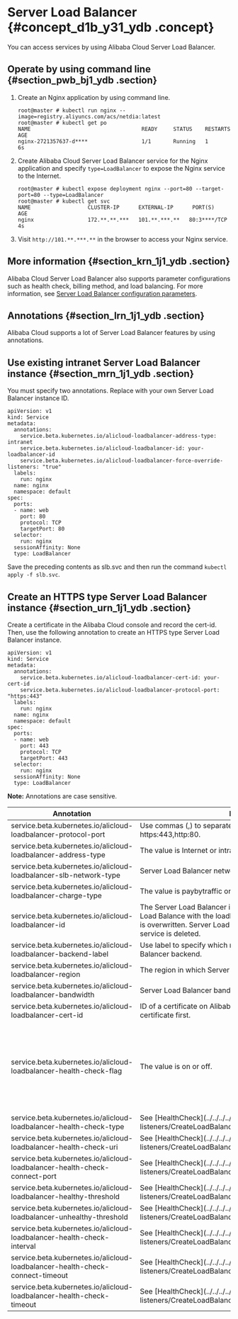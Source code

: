 # Server Load Balancer {#concept_d1b_y31_ydb .concept}

You can access services by using Alibaba Cloud Server Load Balancer.

## Operate by using command line {#section_pwb_bj1_ydb .section}

1.  Create an Nginx application by using command line.

    ``` {#codeblock_zz6_zxm_968}
    root@master # kubectl run nginx --image=registry.aliyuncs.com/acs/netdia:latest
    root@master # kubectl get po 
    NAME                                   READY     STATUS    RESTARTS   AGE
    nginx-2721357637-d****                 1/1       Running   1          6s
    ```

2.  Create Alibaba Cloud Server Load Balancer service for the Nginx application and specify `type=LoadBalancer` to expose the Nginx service to the Internet.

    ``` {#codeblock_zb1_fr9_26w}
    root@master # kubectl expose deployment nginx --port=80 --target-port=80 --type=LoadBalancer
    root@master # kubectl get svc
    NAME                  CLUSTER-IP      EXTERNAL-IP      PORT(S)                        AGE
    nginx                 172.**.**.***   101.**.***.**   80:3****/TCP                   4s
    ```

3.  Visit `http://101.**.***.**` in the browser to access your Nginx service.

## More information {#section_krn_1j1_ydb .section}

Alibaba Cloud Server Load Balancer also supports parameter configurations such as health check, billing method, and load balancing. For more information, see [Server Load Balancer configuration parameters](#table_csn_1j1_ydb).

## Annotations {#section_lrn_1j1_ydb .section}

Alibaba Cloud supports a lot of Server Load Balancer features by using annotations.

## Use existing intranet Server Load Balancer instance {#section_mrn_1j1_ydb .section}

You must specify two annotations. Replace with your own Server Load Balancer instance ID.

``` {#codeblock_5q0_qbe_ix4}
apiVersion: v1
kind: Service
metadata:
  annotations:
    service.beta.kubernetes.io/alicloud-loadbalancer-address-type: intranet
    service.beta.kubernetes.io/alicloud-loadbalancer-id: your-loadbalancer-id
    service.beta.kubernetes.io/alicloud-loadbalancer-force-override-listeners: "true"
  labels:
    run: nginx
  name: nginx
  namespace: default
spec:
  ports:
  - name: web
    port: 80
    protocol: TCP
    targetPort: 80
  selector:
    run: nginx
  sessionAffinity: None
  type: LoadBalancer
```

Save the preceding contents as slb.svc and then run the command `kubectl apply -f slb.svc`.

## Create an HTTPS type Server Load Balancer instance {#section_urn_1j1_ydb .section}

Create a certificate in the Alibaba Cloud console and record the cert-id. Then, use the following annotation to create an HTTPS type Server Load Balancer instance.

```
apiVersion: v1
kind: Service
metadata:
  annotations:
    service.beta.kubernetes.io/alicloud-loadbalancer-cert-id: your-cert-id
    service.beta.kubernetes.io/alicloud-loadbalancer-protocol-port: "https:443"
  labels:
    run: nginx
  name: nginx
  namespace: default
spec:
  ports:
  - name: web
    port: 443
    protocol: TCP
    targetPort: 443
  selector:
    run: nginx
  sessionAffinity: None
  type: LoadBalancer
```

**Note:** Annotations are case sensitive.

|Annotation|Description|Default value|
|----------|-----------|-------------|
|service.beta.kubernetes.io/alicloud-loadbalancer-protocol-port|Use commas \(,\) to separate multiple values. For example, https:443,http:80.|None|
|service.beta.kubernetes.io/alicloud-loadbalancer-address-type|The value is Internet or intranet.|Internet|
|service.beta.kubernetes.io/alicloud-loadbalancer-slb-network-type|Server Load Balancer network type. The value is classic or VPC.|Classic|
|service.beta.kubernetes.io/alicloud-loadbalancer-charge-type|The value is paybytraffic or paybybandwidth.|paybybandwidth|
|service.beta.kubernetes.io/alicloud-loadbalancer-id|The Server Load Balancer instance ID. Specify an existing Server Load Balance with the loadbalancer-id, and the existing listener is overwritten. Server Load Balancer is not deleted when the service is deleted.|None|
|service.beta.kubernetes.io/alicloud-loadbalancer-backend-label|Use label to specify which nodes are mounted to the Server Load Balancer backend.|None|
|service.beta.kubernetes.io/alicloud-loadbalancer-region|The region in which Server Load Balancer resides.|None|
|service.beta.kubernetes.io/alicloud-loadbalancer-bandwidth|Server Load Balancer bandwidth.|50|
|service.beta.kubernetes.io/alicloud-loadbalancer-cert-id|ID of a certificate on Alibaba Cloud. You must have uploaded a certificate first.|“”|
|service.beta.kubernetes.io/alicloud-loadbalancer-health-check-flag|The value is on or off.|The default value is off. No need to modify the TCP parameters because TCP enables health check by default and you cannot configure it.|
|service.beta.kubernetes.io/alicloud-loadbalancer-health-check-type|See [HealthCheck](../../../../reseller.en-US/Developer Guide/TCP listeners/CreateLoadBalancerTCPListener.md#table_u2n_zrk_cz).|None|
|service.beta.kubernetes.io/alicloud-loadbalancer-health-check-uri|See [HealthCheck](../../../../reseller.en-US/Developer Guide/TCP listeners/CreateLoadBalancerTCPListener.md#table_u2n_zrk_cz).|None|
|service.beta.kubernetes.io/alicloud-loadbalancer-health-check-connect-port|See [HealthCheck](../../../../reseller.en-US/Developer Guide/TCP listeners/CreateLoadBalancerTCPListener.md#table_u2n_zrk_cz).|None|
|service.beta.kubernetes.io/alicloud-loadbalancer-healthy-threshold|See [HealthCheck](../../../../reseller.en-US/Developer Guide/TCP listeners/CreateLoadBalancerTCPListener.md#table_u2n_zrk_cz).|None|
|service.beta.kubernetes.io/alicloud-loadbalancer-unhealthy-threshold|See [HealthCheck](../../../../reseller.en-US/Developer Guide/TCP listeners/CreateLoadBalancerTCPListener.md#table_u2n_zrk_cz).|None|
|service.beta.kubernetes.io/alicloud-loadbalancer-health-check-interval|See [HealthCheck](../../../../reseller.en-US/Developer Guide/TCP listeners/CreateLoadBalancerTCPListener.md#table_u2n_zrk_cz).|None|
|service.beta.kubernetes.io/alicloud-loadbalancer-health-check-connect-timeout|See [HealthCheck](../../../../reseller.en-US/Developer Guide/TCP listeners/CreateLoadBalancerTCPListener.md#table_u2n_zrk_cz).|None|
|service.beta.kubernetes.io/alicloud-loadbalancer-health-check-timeout|See [HealthCheck](../../../../reseller.en-US/Developer Guide/TCP listeners/CreateLoadBalancerTCPListener.md#table_u2n_zrk_cz).|None|

